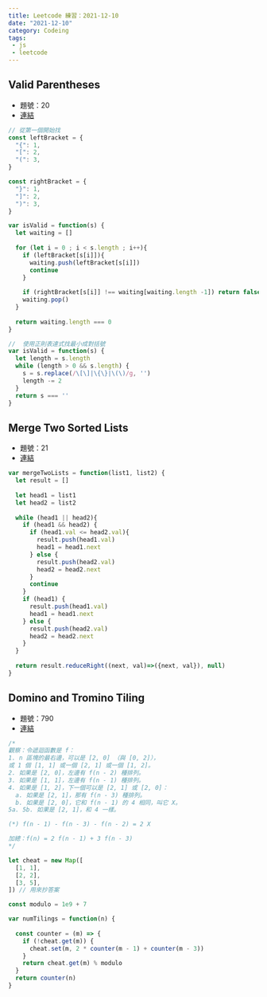 ```yaml
---
title: Leetcode 練習：2021-12-10 
date: "2021-12-10"
category: Codeing
tags:
 - js
 - leetcode
---
```


## Valid Parentheses
* 題號：20
* [連結](https://leetcode.com/problems/valid-parentheses/)

```js
// 從第一個開始找
const leftBracket = {
  "{": 1,
  "[": 2,
  "(": 3,
}

const rightBracket = {
  "}": 1,
  "]": 2,
  ")": 3,
}

var isValid = function(s) {
  let waiting = []
  
  for (let i = 0 ; i < s.length ; i++){
    if (leftBracket[s[i]]){
      waiting.push(leftBracket[s[i]])
      continue
    }
    
    if (rightBracket[s[i]] !== waiting[waiting.length -1]) return false
    waiting.pop()
  }
  
  return waiting.length === 0
}
```

```js
//  使用正則表達式找最小成對括號
var isValid = function(s) {
  let length = s.length 
  while (length > 0 && s.length) {
    s = s.replace(/\[\]|\{\}|\(\)/g, '')
    length -= 2
  }
  return s === ''
}
```

## Merge Two Sorted Lists
* 題號：21
* [連結](https://leetcode.com/problems/merge-two-sorted-lists/)

```js
var mergeTwoLists = function(list1, list2) {
  let result = []
  
  let head1 = list1
  let head2 = list2
  
  while (head1 || head2){
    if (head1 && head2) {
      if (head1.val <= head2.val){
        result.push(head1.val)
        head1 = head1.next
      } else {
        result.push(head2.val)
        head2 = head2.next
      }
      continue
    }
    if (head1) {
      result.push(head1.val)
      head1 = head1.next
    } else {
      result.push(head2.val)
      head2 = head2.next
    }
  }
  
  return result.reduceRight((next, val)=>({next, val}), null)
}
```

## Domino and Tromino Tiling
* 題號：790
* [連結](https://leetcode.com/problems/domino-and-tromino-tiling/)

```js
/*
觀察：令遞迴函數是 f：
1. n 區塊的最右邊，可以是 [2, 0] （與 [0, 2]），
或 1 個 [1, 1] 或一個 [2, 1] 或一個 [1, 2]。
2. 如果是 [2, 0]，左邊有 f(n - 2) 種排列。
3. 如果是 [1, 1]，左邊有 f(n - 1) 種排列。
4. 如果是 [1, 2]，下一個可以是 [2, 1] 或 [2, 0]：
  a. 如果是 [2, 1]，那有 f(n - 3) 種排列。
  b. 如果是 [2, 0]，它和 f(n - 1) 的 4 相同，叫它 X。
5a. 5b. 如果是 [2, 1]，和 4 一樣。

(*) f(n - 1) - f(n - 3) - f(n - 2) = 2 X

加總：f(n) = 2 f(n - 1) + 3 f(n - 3)
*/

let cheat = new Map([
  [1, 1],
  [2, 2],
  [3, 5],
]) // 用來抄答案

const modulo = 1e9 + 7

var numTilings = function(n) {	
  
  const counter = (m) => {
    if (!cheat.get(m)) {
      cheat.set(m, 2 * counter(m - 1) + counter(m - 3))
    }
    return cheat.get(m) % modulo
  }
  return counter(n)
}
```